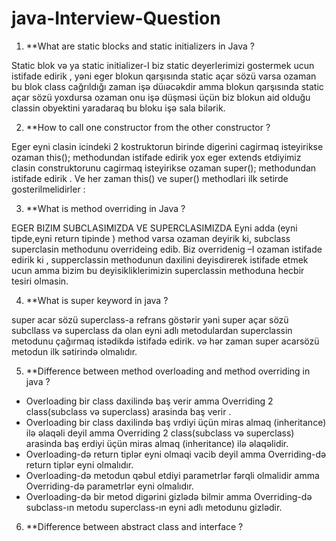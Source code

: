 ﻿# java-Interview-Question
 
1)	**What are static blocks and static initializers in Java ?

Static blok və ya static initializer-I biz static deyerlerimizi gostermek ucun istifade edirik ,
yəni eger blokun qarşısında static açar sözü varsa ozaman bu blok class cağrıldığı
zaman işə düıəcəkdir amma blokun qarşısında static açar sözü yoxdursa ozaman
onu işə düşməsi üçün biz blokun aid olduğu classin obyektini yaradaraq bu bloku işə sala bilərik.

2)	**How to call one constructor from the other constructor ?

Eger eyni clasin icindeki 2 kostruktorun birinde digerini cagirmaq isteyirikse ozaman this();
methodundan istifade edirik yox eger extends etdiyimiz clasin construktorunu cagirmaq isteyirikse ozaman super(); methodundan istifade edirik .
Ve her zaman this() ve super() methodlari ilk setirde gosterilmelidirler :

3)	**What is method overriding in Java ?

EGER BIZIM SUBCLASIMIZDA VE SUPERCLASIMIZDA Eyni adda (eyni tipde,eyni return tipinde )
method varsa ozaman deyirik ki, subclass superclasin methodunu overrideing edib.
Biz overridenig –I ozaman istifade edirik ki , supperclassin methodunun daxilini deyisdirerek
istifade etmek ucun amma bizim bu deyisikliklerimizin  superclassin methoduna hecbir tesiri olmasin.

4) **What is super keyword in java ?

super acar sözü superclass-a refrans göstərir yəni
super açar sözü subcllass və superclass da olan eyni adlı metodulardan superclassin metodunu çağırmaq istədikdə istifadə edirik.
və hər zaman super acarsözü metodun ilk sətirində olmalıdır.

5) **Difference between method overloading and method overriding in java ?

* Overloading bir class daxilində baş verir amma Overriding 2 class(subclass və superclass) arasinda baş verir .
* Overloading bir class daxilində baş vrdiyi üçün miras almaq (inheritance) ilə əlaqəli deyil 
  amma Overriding 2 class(subclass və superclass) arasinda baş erdiyi üçün miras almaq (inheritance) ilə əlaqəlidir.
* Overloading-də return tiplər eyni olmaqi vacib deyil amma Overriding-də return tiplər eyni olmalıdır.
* Overloading-də metodun qəbul etdiyi parametrlər fərqli olmalidir amma Overriding-də parametrlər eyni olmalıdır.
* Overloading-də bir metod digərini gizlədə bilmir amma Overriding-də subclass-ın metodu superclass-ın eyni adlı metodunu gizlədir.

6) **Difference between abstract class and interface ?


